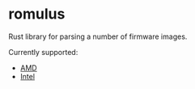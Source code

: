 # romulus

Rust library for parsing a number of firmware images.

Currently supported:

- [AMD](amd.md)
- [Intel](intel.md)
